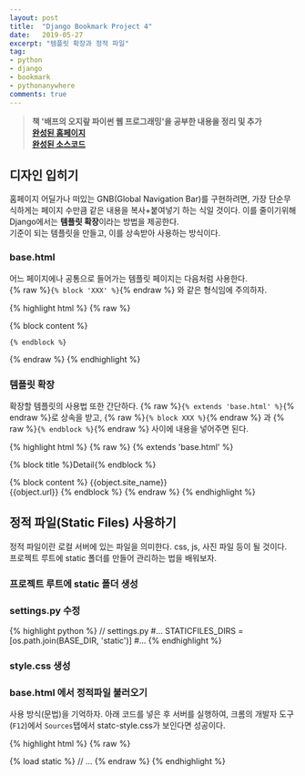 ```yaml
---
layout: post
title:  "Django Bookmark Project 4"
date:   2019-05-27
excerpt: "템플릿 확장과 정적 파일"
tag:
- python
- django
- bookmark
- pythonanywhere
comments: true
---
```


> **책 '배프의 오지랖 파이썬 웹 프로그래밍'을 공부한 내용을 정리 및 추가**<br>
> **<a href="http://glowingedge.pythonanywhere.com/bookmark/">완성된 홈페이지</a>**<br>
> **<a href="https://github.com/glowingEdge/bookmark">완성된 소스코드</a>**

## 디자인 입히기

홈페이지 어딜가나 떠있는 GNB(Global Navigation Bar)를 구현하려면, 가장 단순무식하게는 페이지 수만큼 같은 내용을 복사+붙여넣기 하는 식일 것이다. 이를 줄이기위해 Django에서는 **템플릿 확장**이라는 방법을 제공한다.<br>
기준이 되는 템플릿을 만들고, 이를 상속받아 사용하는 방식이다.

### base.html

어느 페이지에나 공통으로 들어가는 템플릿 페이지는 다음처럼 사용한다.<br>
{% raw %}`{% block 'XXX' %}`{% endraw %} 와 같은 형식임에 주의하자.

{% highlight html %}
{% raw %}
<!DOCTYPE html>
<html lang="en">
<head>
    <meta charset="UTF-8">
    <title>{% block title %}{% endblock %}</title>
</head>
<body>
    {% block content %}

    {% endblock %}
</body>
</html>
{% endraw %}
{% endhighlight %}

### 템플릿 확장

확장할 템플릿의 사용법 또한 간단하다. {% raw %}`{% extends 'base.html' %}`{% endraw %}로 상속을 받고,
{% raw %}`{% block XXX %}`{% endraw %} 과 {% raw %}`{% endblock %}`{% endraw %} 사이에 내용을 넣어주면 된다.

{% highlight html %}
{% raw %}
{% extends 'base.html' %}

{% block title %}Detail{% endblock %}

{% block content %}
    {{object.site_name}}<br/>
    {{object.url}}
{% endblock %}
{% endraw %}
{% endhighlight %}

## 정적 파일(Static Files) 사용하기

정적 파일이란 로컬 서버에 있는 파일을 의미한다. css, js, 사진 파일 등이 될 것이다.<br>
프로젝트 루트에 static 폴더를 만들어 관리하는 법을 배워보자.<br>

### 프로젝트 루트에 static 폴더 생성

### settings.py 수정

{% highlight python %}
// settings.py
#...
STATICFILES_DIRS = [os.path.join(BASE_DIR, 'static')]
#...
{% endhighlight %}

### style.css 생성

### base.html 에서 정적파일 불러오기

사용 방식(문법)을 기억하자. 아래 코드를 넣은 후 서버를 실행하여, 크롬의 개발자 도구(`F12`)에서 `Sources`탭에서 statc-style.css가 보인다면 성공이다.

{% highlight html %}
{% raw %}
<head>
    {% load static %}
    <link rel="stylesheet" href="{% static 'style.css' %}">
    // ...
</head>
{% endraw %}
{% endhighlight %}

